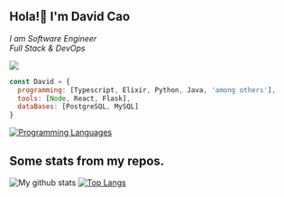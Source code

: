<h2>  Hola!👋  I'm David Cao </h2>
<p><em>I am Software Engineer
</br>Full Stack & DevOps
</em></p>

<p align="left">
<a href="https://www.linkedin.com/in/davidcaoarg/" target="_blank">
  <img src="https://img.shields.io/badge/LinkedIn-blue?style=flat&logo=linkedin&labelColor=blue" />
</a>
</p>


```javascript
const David = {
  programming: [Typescript, Elixir, Python, Java, 'among others'],
  tools: [Node, React, Flask],
  dataBases: [PostgreSQL, MySQL]
}
```
[![Programming Languages](https://skillicons.dev/icons?i=,js,ts,bash,py,elixir,c,rust)](https://skillicons.dev)


## Some stats from my repos.
![My github stats](https://github-readme-stats.vercel.app/api?username=davecaos&count_private=true)
[![Top Langs](https://github-readme-stats.vercel.app/api/top-langs/?username=davecaos&layout=compact)](https://github.com/anuraghazra/github-readme-stats)


<!--
**davecaos/davecaos** is a ✨ _special_ ✨ repository because its `README.md` (this file) appears on your GitHub profile.

Here are some ideas to get you started:

- 🔭 I’m currently working on ...
- 🌱 I’m currently learning ...
- 👯 I’m looking to collaborate on ...
- 🤔 I’m looking for help with ...
- 💬 Ask me about ...
- 📫 How to reach me: ...
- 😄 Pronouns: ...
- ⚡ Fun fact: ...
-->
